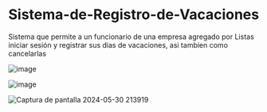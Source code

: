 # Sistema-de-Registro-de-Vacaciones
Sistema que permite a un funcionario de una empresa agregado por Listas iniciar sesión y registrar sus dias de vacaciones, asi tambien como cancelarlas

![image](https://github.com/dayronmyrie/SistemaVacaciones/assets/120540128/9c3ae211-8bfb-48dd-883e-9212cbaa43a4)

![image](https://github.com/dayronmyrie/SistemaVacaciones/assets/120540128/320628ac-3752-445f-96fc-76d590980207)

![Captura de pantalla 2024-05-30 213919](https://github.com/dayronmyrie/SistemaVacaciones/assets/120540128/b3e2bea8-6648-4626-a83e-6b82e79fec8b)
